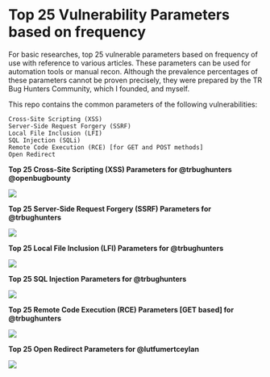 # Top 25 Vulnerability Parameters based on frequency

For basic researches, top 25 vulnerable parameters based on frequency of use with reference to various articles. These parameters can be used for automation tools or manual recon. Although the prevalence percentages of these parameters cannot be proven precisely, they were prepared by the TR Bug Hunters Community, which I founded, and myself.

This repo contains the common parameters of the following vulnerabilities:

```
Cross-Site Scripting (XSS)
Server-Side Request Forgery (SSRF)
Local File Inclusion (LFI)
SQL Injection (SQLi)
Remote Code Execution (RCE) [for GET and POST methods]
Open Redirect
```


**Top 25 Cross-Site Scripting (XSS) Parameters for @trbughunters @openbugbounty**

<img src="https://pbs.twimg.com/media/EbhJ6veWkAE-K_y?format=jpg&name=medium">

**Top 25 Server-Side Request Forgery (SSRF) Parameters for @trbughunters**

<img src="https://pbs.twimg.com/media/EbzO_2BXgAA5rDb?format=jpg&name=medium">

**Top 25 Local File Inclusion (LFI) Parameters for @trbughunters**

<img src="https://pbs.twimg.com/media/EcKmRkIXQAIuRNX?format=jpg&name=medium">

**Top 25 SQL Injection Parameters for @trbughunters**

<img src="https://pbs.twimg.com/media/Eb9UUDPU4AAxJR1?format=jpg&name=medium">

**Top 25 Remote Code Execution (RCE) Parameters [GET based] for @trbughunters**

<img src="https://pbs.twimg.com/media/Ec6apFcWoAAjGQO?format=png&name=medium">

**Top 25 Open Redirect Parameters for @lutfumertceylan**

<img src="https://pbs.twimg.com/media/Eao7Nt7WkAEiiVD?format=jpg&name=medium">
